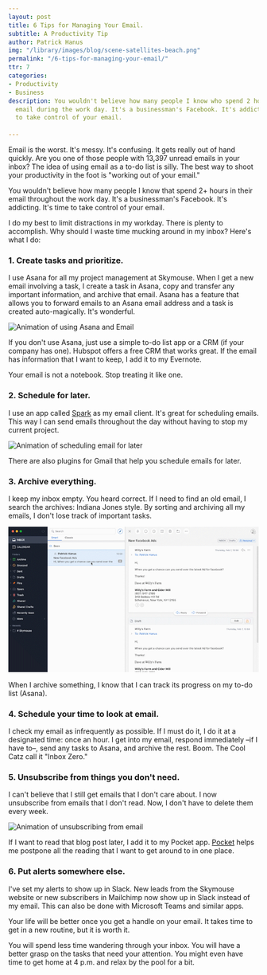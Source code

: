```yaml
---
layout: post
title: 6 Tips for Managing Your Email.
subtitle: A Productivity Tip
author: Patrick Hanus
img: "/library/images/blog/scene-satellites-beach.png"
permalink: "/6-tips-for-managing-your-email/"
ttr: 7
categories:
- Productivity
- Business
description: You wouldn't believe how many people I know who spend 2 hours+ in their
  email during the work day. It's a businessman's Facebook. It's addicting. It's time
  to take control of your email.

---
```

Email is the worst. It's messy. It's confusing. It gets really out of hand quickly. Are you one of those people with 13,397 unread emails in your inbox? The idea of using email as a to-do list is silly. The best way to shoot your productivity in the foot is "working out of your email."

You wouldn't believe how many people I know that spend 2+ hours in their email throughout the work day. It's a businessman's Facebook. It's addicting. It's time to take control of your email.

I do my best to limit distractions in my workday. There is plenty to accomplish. Why should I waste time mucking around in my inbox? Here's what I do:

### 1. Create tasks and prioritize.

I use Asana for all my project management at Skymouse. When I get a new email involving a task, I create a task in Asana, copy and transfer any important information, and archive that email. Asana has a feature that allows you to forward emails to an Asana email address and a task is created auto-magically. It's wonderful.

![Animation of using Asana and Email](/library/images/blog/blog-email-to-asana.gif "Sending Email to Asana")

If you don't use Asana, just use a simple to-do list app or a CRM (if your company has one). Hubspot offers a free CRM that works great. If the email has information that I want to keep, I add it to my Evernote.

Your email is not a notebook. Stop treating it like one.

### 2. Schedule for later.

I use an app called [Spark](https://sparkmailapp.com/) as my email client. It's great for scheduling emails. This way I can send emails throughout the day without having to stop my current project.

![Animation of scheduling email for later](/library/images/blog/blog-schedule-later.gif "Schedule email for later")

There are also plugins for Gmail that help you schedule emails for later.

### 3. Archive everything.

I keep my inbox empty. You heard correct. If I need to find an old email, I search the archives: Indiana Jones style. By sorting and archiving all my emails, I don't lose track of important tasks.

![Animation of archiving anything](/library/images/blog/blog-archive-inbox-zero.gif "Archive Email")

When I archive something, I know that I can track its progress on my to-do list (Asana).

### 4. Schedule your time to look at email.

I check my email as infrequently as possible. If I must do it, I do it at a designated time: once an hour. I get into my email, respond immediately –if I have to–, send any tasks to Asana, and archive the rest. Boom. The Cool Catz call it "Inbox Zero."

### 5. Unsubscribe from things you don't need.

I can't believe that I still get emails that I don't care about. I now unsubscribe from emails that I don't read. Now, I don't have to delete them every week.

![Animation of unsubscribing from email](/library/images/blog/blog-unsubscribe-from-emails.gif "Unsubscribe")

If I want to read that blog post later, I add it to my Pocket app. [Pocket](https://getpocket.com/) helps me postpone all the reading that I want to get around to in one place.

### 6. Put alerts somewhere else.

I've set my alerts to show up in Slack. New leads from the Skymouse website or new subscribers in Mailchimp now show up in Slack instead of my email.  This can also be done with Microsoft Teams and similar apps.

Your life will be better once you get a handle on your email. It takes time to get in a new routine, but it is worth it.

You will spend less time wandering through your inbox. You will have a better grasp on the tasks that need your attention. You might even have time to get home at 4 p.m. and relax by the pool for a bit.